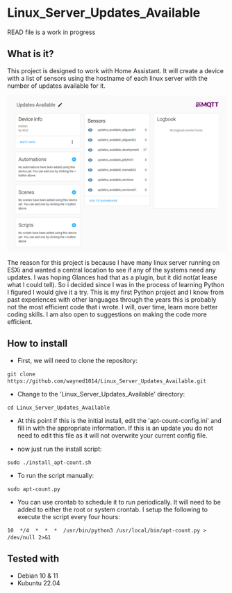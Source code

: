 # Linux_Server_Updates_Available
READ file is a work in progress

## What is it?

This project is designed to work with Home Assistant.  It will create a device with a list of sensors using the hostname of each linux server with the number of updates available for it.

![alt text](https://github.com/wayned1014/Linux_Server_Updates_Available/blob/master/images/screen_shot.png)

The reason for this project is because I have many linux server running on ESXi and wanted a central location to see if any of the systems need any updates.  I was hoping Glances had that as a plugin, but it did not(at lease what I could tell).  So i decided since I was in the process of learning Python I figured I would give it a try.  This is my first Python project and I know from past experiences with other languages through the years this is probably not the most efficient code that i wrote.  I will, over time, learn more better coding skills.  I am also open to suggestions on making the code more efficient.

## How to install

+ First, we will need to clone the repository:

```
git clone https://github.com/wayned1014/Linux_Server_Updates_Available.git
```

+ Change to the 'Linux_Server_Updates_Available' directory:

```
cd Linux_Server_Updates_Available
```

+  At this point if this is the initial install, edit the 'apt-count-config.ini' and fill in with the appropriate information.  If this is an update you do not need to edit this file as it will not overwrite your current config file.

+ now just run the install script:

```
sudo ./install_apt-count.sh
```

+ To run the script manually:

```
sudo apt-count.py
```

+ You can use crontab to schedule it to run periodically.  It will need to be added to either the root or system crontab.  I setup the following to execute the script every four hours:

```
10  */4  *  *  *  /usr/bin/python3 /usr/local/bin/apt-count.py > /dev/null 2>&1
```

## Tested with

+ Debian 10 & 11
+ Kubuntu 22.04
